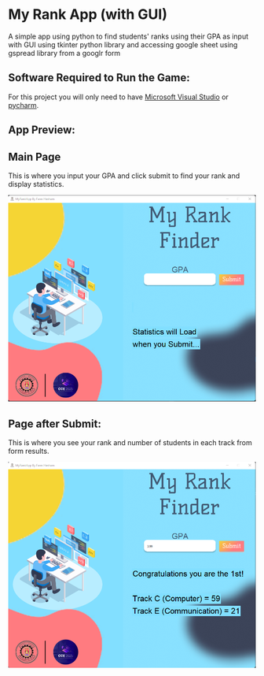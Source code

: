 # My Rank App (with GUI)

A simple app using python to find students' ranks using their GPA as input with GUI using tkinter python library and accessing google sheet using gspread library from a googlr form


## Software Required to Run the Game:

For this project you will only need to have [Microsoft Visual Studio](https://visualstudio.microsoft.com/downloads/) or [pycharm](https://www.jetbrains.com/pycharm/download/#section=windows).

## App Preview:
<h2>Main Page</h2>

<p>This is where you input your GPA and click submit to find your rank and display statistics.</p>
<img src="https://github.com/fares-h-moneim/MyRankApp/blob/main/App%20preview%201.png"></img>

<h2>Page after Submit:</h2>

<p>This is where you see your rank and number of students in each track from form results.</p>
<img src="https://github.com/fares-h-moneim/MyRankApp/blob/main/App%20preview%202.png"></img>
